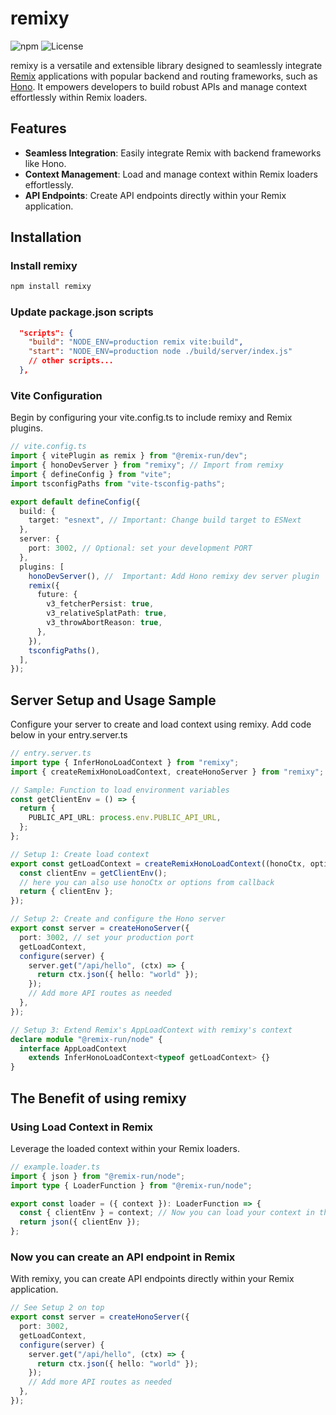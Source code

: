 # remixy

![npm](https://img.shields.io/npm/v/remixy)
![License](https://img.shields.io/npm/l/remixy)

remixy is a versatile and extensible library designed to seamlessly integrate [Remix](https://remix.run/) applications with popular backend and routing frameworks, such as [Hono](https://hono.dev/). It empowers developers to build robust APIs and manage context effortlessly within Remix loaders.

## Features

- **Seamless Integration**: Easily integrate Remix with backend frameworks like Hono.
- **Context Management**: Load and manage context within Remix loaders effortlessly.
- **API Endpoints**: Create API endpoints directly within your Remix application.

## Installation

### Install remixy

```bash
npm install remixy
```

### Update package.json scripts

```json
  "scripts": {
    "build": "NODE_ENV=production remix vite:build",
    "start": "NODE_ENV=production node ./build/server/index.js"
    // other scripts...
  },
```

### Vite Configuration

Begin by configuring your vite.config.ts to include remixy and Remix plugins.

```typescript
// vite.config.ts
import { vitePlugin as remix } from "@remix-run/dev";
import { honoDevServer } from "remixy"; // Import from remixy
import { defineConfig } from "vite";
import tsconfigPaths from "vite-tsconfig-paths";

export default defineConfig({
  build: {
    target: "esnext", // Important: Change build target to ESNext
  },
  server: {
    port: 3002, // Optional: set your development PORT
  },
  plugins: [
    honoDevServer(), //  Important: Add Hono remixy dev server plugin
    remix({
      future: {
        v3_fetcherPersist: true,
        v3_relativeSplatPath: true,
        v3_throwAbortReason: true,
      },
    }),
    tsconfigPaths(),
  ],
});
```

## Server Setup and Usage Sample

Configure your server to create and load context using remixy. Add code below in your entry.server.ts

```typescript
// entry.server.ts
import type { InferHonoLoadContext } from "remixy";
import { createRemixHonoLoadContext, createHonoServer } from "remixy";

// Sample: Function to load environment variables
const getClientEnv = () => {
  return {
    PUBLIC_API_URL: process.env.PUBLIC_API_URL,
  };
};

// Setup 1: Create load context
export const getLoadContext = createRemixHonoLoadContext((honoCtx, options) => {
  const clientEnv = getClientEnv();
  // here you can also use honoCtx or options from callback
  return { clientEnv };
});

// Setup 2: Create and configure the Hono server
export const server = createHonoServer({
  port: 3002, // set your production port
  getLoadContext,
  configure(server) {
    server.get("/api/hello", (ctx) => {
      return ctx.json({ hello: "world" });
    });
    // Add more API routes as needed
  },
});

// Setup 3: Extend Remix's AppLoadContext with remixy's context
declare module "@remix-run/node" {
  interface AppLoadContext
    extends InferHonoLoadContext<typeof getLoadContext> {}
}
```

## The Benefit of using remixy

### Using Load Context in Remix

Leverage the loaded context within your Remix loaders.

```typescript
// example.loader.ts
import { json } from "@remix-run/node";
import type { LoaderFunction } from "@remix-run/node";

export const loader = ({ context }): LoaderFunction => {
  const { clientEnv } = context; // Now you can load your context in the remix loader!
  return json({ clientEnv });
};
```

### Now you can create an API endpoint in Remix

With remixy, you can create API endpoints directly within your Remix application.

```typescript
// See Setup 2 on top
export const server = createHonoServer({
  port: 3002,
  getLoadContext,
  configure(server) {
    server.get("/api/hello", (ctx) => {
      return ctx.json({ hello: "world" });
    });
    // Add more API routes as needed
  },
});
```
